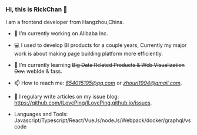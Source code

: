 ### Hi, this is RickChan 👋

I am a frontend developer from Hangzhou,China.
- 🔭 I’m currently working on Alibaba Inc.
- 💻 I used to develop BI products for a couple years, Currently my major work is about making page building platform more efficiently.
- 🌱 I’m currently learning ~~Big Data Related Products & Web Visualization Dev.~~ webIde & fass.
- 📫 How to reach me: *654015195@qq.com* or *zhouri1994@gmail.com*.
- 📒 I regulary write articles on my issue blog: https://github.com/ILovePing/ILovePing.github.io/issues.

- Languages and Tools: Javascript/Typescript/React/VueJs/nodeJs/Webpack/docker/graphql/vscode
<!--
**ILovePing/ILovePing** is a ✨ _special_ ✨ repository because its `README.md` (this file) appears on your GitHub profile.

Here are some ideas to get you started:

- 🔭 I’m currently working on ...
- 🌱 I’m currently learning ...
- 👯 I’m looking to collaborate on ...
- 🤔 I’m looking for help with ...
- 💬 Ask me about ...
- 📫 How to reach me: ...
- 😄 Pronouns: ...
- ⚡ Fun fact: ...
-->
